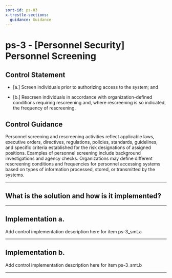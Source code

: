```yaml
---
sort-id: ps-03
x-trestle-sections:
  guidance: Guidance
---
```


# ps-3 - \[Personnel Security\] Personnel Screening

## Control Statement

- \[a.\] Screen individuals prior to authorizing access to the system; and

- \[b.\] Rescreen individuals in accordance with organization-defined conditions requiring rescreening and, where rescreening is so indicated, the frequency of rescreening.

## Control Guidance

Personnel screening and rescreening activities reflect applicable laws, executive orders, directives, regulations, policies, standards, guidelines, and specific criteria established for the risk designations of assigned positions. Examples of personnel screening include background investigations and agency checks. Organizations may define different rescreening conditions and frequencies for personnel accessing systems based on types of information processed, stored, or transmitted by the systems.

______________________________________________________________________

## What is the solution and how is it implemented?

<!-- Please leave this section blank and enter implementation details in the parts below. -->

______________________________________________________________________

## Implementation a.

Add control implementation description here for item ps-3_smt.a

______________________________________________________________________

## Implementation b.

Add control implementation description here for item ps-3_smt.b

______________________________________________________________________
